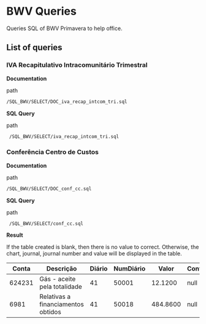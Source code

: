 # BWV Queries
Queries SQL of BWV Primavera to help office.

## List of queries

### IVA Recapitulativo Intracomunitário Trimestral

**Documentation**

path
```bash
/SQL_BWV/SELECT/DOC_iva_recap_intcom_tri.sql
```

**SQL Query**

path
``` bash
 /SQL_BWV/SELECT/iva_recap_intcom_tri.sql
 ```

 ### Conferência Centro de Custos
 
 **Documentation**

path
```bash
/SQL_BWV/SELECT/DOC_conf_cc.sql
```

**SQL Query**

path
``` bash
 /SQL_BWV/SELECT/conf_cc.sql
 ```

**Result**

If the table created is blank, then there is no value to correct. Otherwise, the chart, journal, journal number and value will be displayed in the table.

| Conta  | Descrição                        | Diário | NumDiário | Valor    | ContaOrigem | Descricao | Valor |
|--------|----------------------------------|--------|-----------|----------|-------------|-----------|-------|
| 624231 | Gás - aceite pela totalidade     | 41     | 50001     | 12.1200  | null        | null      | null  |
| 6981   | Relativas a financiamentos obtidos| 41     | 50018     | 484.8600 | null       | null      | null  |
